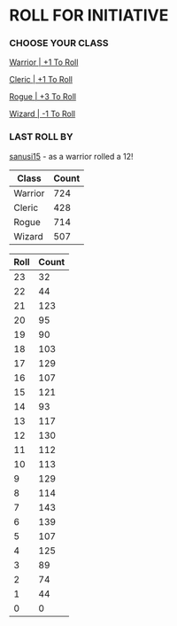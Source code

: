 # ROLL FOR INITIATIVE
### CHOOSE YOUR CLASS

[Warrior | +1 To Roll](https://github.com/benjaminsampica/benjaminsampica/issues/new?title=roll%7Cwarrior&body=Just+click+%27Create%27.)

[Cleric | +1 To Roll](https://github.com/benjaminsampica/benjaminsampica/issues/new?title=roll%7Ccleric&body=Just+click+%27Create%27.)

[Rogue | +3 To Roll](https://github.com/benjaminsampica/benjaminsampica/issues/new?title=roll%7Crogue&body=Just+click+%27Create%27.)

[Wizard | -1 To Roll](https://github.com/benjaminsampica/benjaminsampica/issues/new?title=roll%7Cwizard&body=Just+click+%27Create%27.)
### LAST ROLL BY
[sanusi15](https://www.github.com/sanusi15) - as a warrior rolled a 12!

|Class|Count|
|-|-|
|Warrior|724|
|Cleric|428|
|Rogue|714|
|Wizard|507|

|Roll|Count|
|-|-|
|23|32
|22|44
|21|123
|20|95
|19|90
|18|103
|17|129
|16|107
|15|121
|14|93
|13|117
|12|130
|11|112
|10|113
|9|129
|8|114
|7|143
|6|139
|5|107
|4|125
|3|89
|2|74
|1|44
|0|0
